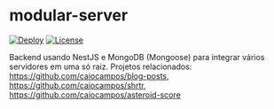 # modular-server

[![Deploy](https://github.com/caiocampos/modular-server/actions/workflows/deploy.yml/badge.svg)](https://github.com/caiocampos/asteroid-score/actions/workflows/deploy.yml)
[![License](https://img.shields.io/github/license/caiocampos/modular-server.svg)](LICENSE)

Backend usando NestJS e MongoDB (Mongoose) para integrar vários servidores em uma só raiz. Projetos relacionados: https://github.com/caiocampos/blog-posts, https://github.com/caiocampos/shrtr, https://github.com/caiocampos/asteroid-score
